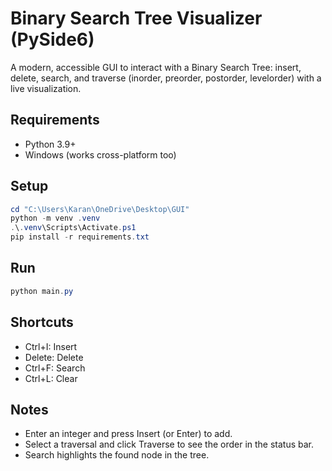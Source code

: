 # Binary Search Tree Visualizer (PySide6)

A modern, accessible GUI to interact with a Binary Search Tree: insert, delete, search, and traverse (inorder, preorder, postorder, levelorder) with a live visualization.

## Requirements
- Python 3.9+
- Windows (works cross-platform too)

## Setup
```powershell
cd "C:\Users\Karan\OneDrive\Desktop\GUI"
python -m venv .venv
.\.venv\Scripts\Activate.ps1
pip install -r requirements.txt
```

## Run
```powershell
python main.py
```

## Shortcuts
- Ctrl+I: Insert
- Delete: Delete
- Ctrl+F: Search
- Ctrl+L: Clear

## Notes
- Enter an integer and press Insert (or Enter) to add.
- Select a traversal and click Traverse to see the order in the status bar.
- Search highlights the found node in the tree.
